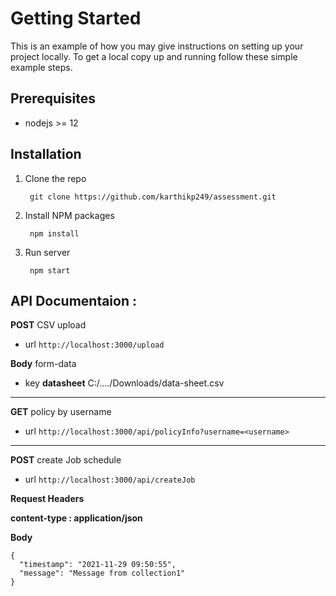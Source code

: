 # Getting Started 

This is an example of how you may give instructions on setting up your project locally. To get a local copy up and running follow these simple example steps.

## Prerequisites

- nodejs >= 12

## Installation

1. Clone the repo

        git clone https://github.com/karthikp249/assessment.git

2. Install NPM packages

        npm install

3. Run server

        npm start

## API Documentaion :

**POST**       CSV upload

- url
`http://localhost:3000/upload`

**Body** form-data

- key
**datasheet**  						 C:/..../Downloads/data-sheet.csv

------------

**GET**			policy by username

- url
`http://localhost:3000/api/policyInfo?username=<username>`

------------

**POST**			create Job schedule

- url
`http://localhost:3000/api/createJob`

**Request Headers**

**content-type : application/json**

**Body**

    {
      "timestamp": "2021-11-29 09:50:55",
      "message": "Message from collection1"
    }
